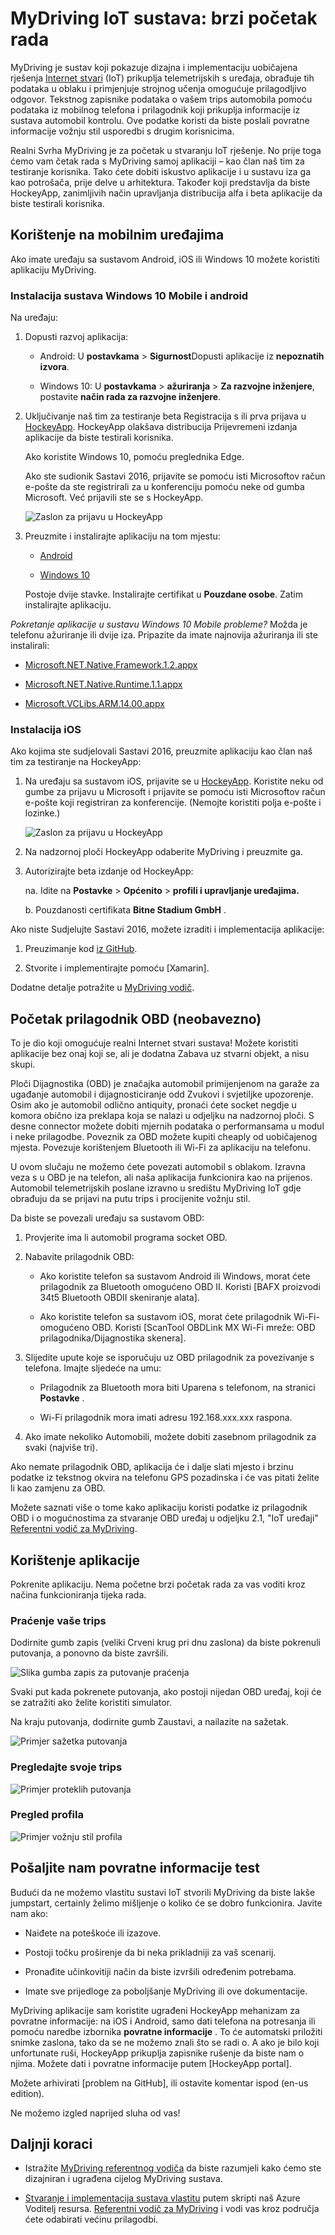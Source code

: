 <properties
    pageTitle="Primjer MyDriving Azure IoT: kratke | Microsoft Azure"
    description="Početak rada s aplikaciju koja nije potpun pokazni o mijenjanje arhitekture u sustavu IoT pomoću Microsoft Azure, uključujući strujanje analize, strojnog učenja i koncentratora za događaj."
    services=""
    documentationCenter=".net"
    suite=""
    authors="harikmenon"
    manager="douge"/>

<tags
    ms.service="multiple"
    ms.workload="tbd"
    ms.tgt_pltfrm="ibiza"
    ms.devlang="dotnet"
    ms.topic="article"
    ms.date="03/25/2016"
    ms.author="harikm"/>

# <a name="mydriving-iot-system-quick-start"></a>MyDriving IoT sustava: brzi početak rada

MyDriving je sustav koji pokazuje dizajna i implementaciju uobičajena rješenja [Internet stvari](iot-suite-overview.md) (IoT) prikuplja telemetrijskih s uređaja, obrađuje tih podataka u oblaku i primjenjuje strojnog učenja omogućuje prilagodljivo odgovor. Tekstnog zapisnike podataka o vašem trips automobila pomoću podataka iz mobilnog telefona i prilagodnik koji prikuplja informacije iz sustava automobil kontrolu. Ove podatke koristi da biste poslali povratne informacije vožnju stil usporedbi s drugim korisnicima.

Realni Svrha MyDriving je za početak u stvaranju IoT rješenje. No prije toga ćemo vam četak rada s MyDriving samoj aplikaciji – kao član naš tim za testiranje korisnika. Tako ćete dobiti iskustvo aplikacije i u sustavu iza ga kao potrošača, prije delve u arhitektura. Također koji predstavlja da biste HockeyApp, zanimljivih način upravljanja distribucija alfa i beta aplikacije da biste testirali korisnika.

## <a name="use-the-mobile-experience"></a>Korištenje na mobilnim uređajima

Ako imate uređaju sa sustavom Android, iOS ili Windows 10 možete koristiti aplikaciju MyDriving.

### <a name="android-and-windows-10-mobile-installation"></a>Instalacija sustava Windows 10 Mobile i android

Na uređaju:

1.  Dopusti razvoj aplikacija:

    -   Android: U **postavkama** > **Sigurnost**Dopusti aplikacije iz **nepoznatih izvora**.

    -   Windows 10: U **postavkama** > **ažuriranja** > **Za razvojne inženjere**, postavite **način rada za razvojne inženjere**.

2.  Uključivanje naš tim za testiranje beta Registracija s ili prva prijava u [HockeyApp](https://rink.hockeyapp.net). HockeyApp olakšava distribucija Prijevremeni izdanja aplikacije da biste testirali korisnika.

    Ako koristite Windows 10, pomoću preglednika Edge.

    Ako ste sudionik Sastavi 2016, prijavite se pomoću isti Microsoftov račun e-pošte da ste registrirali za u konferenciju pomoću neke od gumba Microsoft. Već prijavili ste se s HockeyApp.

    ![Zaslon za prijavu u HockeyApp](./media/iot-solution-get-started/image1.png)

3.  Preuzmite i instalirajte aplikaciju na tom mjestu:

    -   [Android](http://rink.io/spMyDrivingAndroid)

    -   [Windows 10](http://rink.io/spMyDrivingUWP)

    Postoje dvije stavke. Instalirajte certifikat u **Pouzdane osobe**. Zatim instalirajte aplikaciju.

*Pokretanje aplikacije u sustavu Windows 10 Mobile probleme?* Možda je telefonu ažuriranje ili dvije iza. Pripazite da imate najnovija ažuriranja ili ste instalirali:

 - [Microsoft.NET.Native.Framework.1.2.appx](https://download.hockeyapp.net/packages/win10/Microsoft.NET.Native.Framework.1.2.appx) 

 - [Microsoft.NET.Native.Runtime.1.1.appx](https://download.hockeyapp.net/packages/win10/Microsoft.NET.Native.Runtime.1.1.appx) 

 - [Microsoft.VCLibs.ARM.14.00.appx](https://download.hockeyapp.net/packages/win10/Microsoft.VCLibs.ARM.14.00.appx)


### <a name="ios-installation"></a>Instalacija iOS

Ako kojima ste sudjelovali Sastavi 2016, preuzmite aplikaciju kao član naš tim za testiranje na HockeyApp:

1.  Na uređaju sa sustavom iOS, prijavite se u [HockeyApp](https://rink.hockeyapp.net).
    Koristite neku od gumbe za prijavu u Microsoft i prijavite se pomoću isti Microsoftov račun e-pošte koji registriran za konferencije. (Nemojte koristiti polja e-pošte i lozinke.)

    ![Zaslon za prijavu u HockeyApp](./media/iot-solution-get-started/image1.png)

2.  Na nadzornoj ploči HockeyApp odaberite MyDriving i preuzmite ga.

3.  Autorizirajte beta izdanje od HockeyApp:

    na. Idite na **Postavke** > **Općenito** > **profili i upravljanje uređajima.**

    b. Pouzdanosti certifikata **Bitne Stadium GmbH** .

Ako niste Sudjelujte Sastavi 2016, možete izraditi i implementacija aplikacije:

1.   Preuzimanje kod [iz GitHub].

2.   Stvorite i implementirajte pomoću [Xamarin].

Dodatne detalje potražite u [MyDriving vodič](http://aka.ms/mydrivingdocs).

## <a name="get-an-obd-adapter-optional"></a>Početak prilagodnik OBD (neobavezno)

To je dio koji omogućuje realni Internet stvari sustava! Možete koristiti aplikacije bez onaj koji se, ali je dodatna Zabava uz stvarni objekt, a nisu skupi.

Ploči Dijagnostika (OBD) je značajka automobil primijenjenom na garaže za ugađanje automobil i dijagnosticiranje odd Zvukovi i svjetiljke upozorenje. Osim ako je automobil odlično antiquity, pronaći ćete socket negdje u komora obično iza preklapa koja se nalazi u odjeljku na nadzornoj ploči. S desne connector možete dobiti mjernih podataka o performansama u modul i neke prilagodbe. Poveznik za OBD možete kupiti cheaply od uobičajenog mjesta. Povezuje korištenjem Bluetooth ili Wi-Fi za aplikaciju na telefonu.

U ovom slučaju ne možemo ćete povezati automobil s oblakom. Izravna veza s u OBD je na telefon, ali naša aplikacija funkcionira kao na prijenos. Automobil telemetrijskih poslane izravno u središtu MyDriving IoT gdje obrađuju da se prijavi na putu trips i procijenite vožnju stil.

Da biste se povezali uređaju sa sustavom OBD:

1.  Provjerite ima li automobil programa socket OBD.

2.  Nabavite prilagodnik OBD:

    -   Ako koristite telefon sa sustavom Android ili Windows, morat ćete prilagodnik za Bluetooth omogućeno OBD II. Koristi [BAFX proizvodi 34t5 Bluetooth OBDII skeniranje alata].

    -   Ako koristite telefon sa sustavom iOS, morat ćete prilagodnik Wi-Fi-omogućeno OBD. Koristi [ScanTool OBDLink MX Wi-Fi mreže: OBD prilagodnika/Dijagnostika skenera].

3.  Slijedite upute koje se isporučuju uz OBD prilagodnik za povezivanje s telefona. Imajte sljedeće na umu:

    -   Prilagodnik za Bluetooth mora biti Uparena s telefonom, na stranici **Postavke** .

    -   Wi-Fi prilagodnik mora imati adresu 192.168.xxx.xxx raspona.

4.  Ako imate nekoliko Automobili, možete dobiti zasebnom prilagodnik za svaki (najviše tri).

Ako nemate prilagodnik OBD, aplikacija će i dalje slati mjesto i brzinu podatke iz tekstnog okvira na telefonu GPS pozadinska i će vas pitati želite li kao zamjenu za OBD.

Možete saznati više o tome kako aplikaciju koristi podatke iz prilagodnik OBD i o mogućnostima za stvaranje OBD uređaj u odjeljku 2.1, "IoT uređaji" [Referentni vodič za MyDriving](http://aka.ms/mydrivingdocs).

## <a name="use-the-app"></a>Korištenje aplikacije

Pokrenite aplikaciju. Nema početne brzi početak rada za vas voditi kroz načina funkcioniranja tijeka rada.

### <a name="track-your-trips"></a>Praćenje vaše trips

Dodirnite gumb zapis (veliki Crveni krug pri dnu zaslona) da biste pokrenuli putovanja, a ponovno da biste završili.

![Slika gumba zapis za putovanje praćenja](./media/iot-solution-get-started/image2.png)

Svaki put kada pokrenete putovanja, ako postoji nijedan OBD uređaj, koji će se zatražiti ako želite koristiti simulator.

Na kraju putovanja, dodirnite gumb Zaustavi, a nailazite na sažetak.

![Primjer sažetka putovanja](./media/iot-solution-get-started/image3.png)

### <a name="review-your-trips"></a>Pregledajte svoje trips

![Primjer proteklih putovanja](./media/iot-solution-get-started/image4.png)

### <a name="review-your-profile"></a>Pregled profila

![Primjer vožnju stil profila](./media/iot-solution-get-started/image5.png)

## <a name="send-us-your-test-feedback"></a>Pošaljite nam povratne informacije test

Budući da ne možemo vlastitu sustavi IoT stvorili MyDriving da biste lakše jumpstart, certainly želimo mišljenje o koliko će se dobro funkcionira. Javite nam ako:

- Naiđete na poteškoće ili izazove.

- Postoji točku proširenje da bi neka prikladniji za vaš scenarij.

- Pronađite učinkovitiji način da biste izvršili određenim potrebama.

- Imate sve prijedloge za poboljšanje MyDriving ili ove dokumentacije.

MyDriving aplikacije sam koristite ugrađeni HockeyApp mehanizam za povratne informacije: na iOS i Android, samo dati telefona na potresanja ili pomoću naredbe izbornika **povratne informacije** . To će automatski priložiti snimke zaslona, tako da se ne možemo znali što se radi o. A ako je bilo koji unfortunate ruši, HockeyApp prikuplja zapisnike rušenje da biste nam o njima. Možete dati i povratne informacije putem [HockeyApp portal].

Možete arhivirati [problem na GitHub], ili ostavite komentar ispod (en-us edition).

Ne možemo izgled naprijed sluha od vas!

## <a name="next-steps"></a>Daljnji koraci

-   Istražite [MyDriving referentnog vodiča](http://aka.ms/mydrivingdocs) da biste razumjeli kako ćemo ste dizajniran i ugrađena cijelog MyDriving sustava.

-   [Stvaranje i implementacija sustava vlastitu](iot-solution-build-system.md) putem skripti naš Azure Voditelj resursa. [Referentni vodič za MyDriving](http://aka.ms/mydrivingdocs) i vodi vas kroz područja ćete odabirati većinu prilagodbi.

  [iz GitHub]: https://github.com/Azure-Samples/MyDriving
  [Korištenje Xamarin]: https://developer.xamarin.com/guides/ios/getting_started/installation/
  [BAFX proizvodi 34t5 Bluetooth OBDII alata za skeniranje]: http://www.amazon.com/gp/product/B005NLQAHS
  [ScanTool OBDLink MX Wi-Fi: OBD prilagodnika/Dijagnostika skenera]: http://www.amazon.com/gp/product/B00OCYXTYY/ref=s9_simh_gw_g263_i1_r?pf_rd_m=ATVPDKIKX0DER&pf_rd_s=desktop-2&pf_rd_r=1MWRMKXK4KK9VYMJ44MP
  [Portal za HockeyApp]: https://rink.hockeyapp.org
  [problema na GitHub]: https://github.com/Azure-Samples/MyDriving/issues
